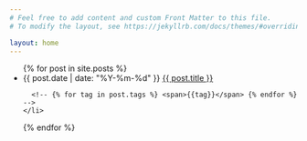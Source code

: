 ```yaml
---
# Feel free to add content and custom Front Matter to this file.
# To modify the layout, see https://jekyllrb.com/docs/themes/#overriding-theme-defaults

layout: home
---
```


<ul>
  {% for post in site.posts %}
    <li>
      <time datetime="{{ post.date | date: "%Y-%m-%d" }}">{{ post.date | date: "%Y-%m-%d" }}</time> <a href="{{ post.url }}">{{ post.title }}</a>
      
      <!-- {% for tag in post.tags %} <span>{{tag}}</span> {% endfor %} -->
    </li>

{% endfor %}

</ul>

<!-- {% for tag in site.tags %}

  <h3>{{ tag[0] }}</h3>
  <ul>
    {% for post in tag[1] %}
      <li><a href="{{ post.url }}">{{ post.title }}</a></li>
    {% endfor %}
  </ul>
{% endfor %} -->
